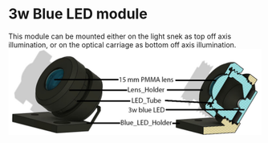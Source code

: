# 3w Blue LED module

This module can be mounted either on the light snek as top off axis illumination, or on the optical carriage as bottom off axis illumination.
![view of the blue LED module](img/blue_light.jpg)
